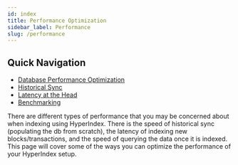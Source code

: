 ```yaml
---
id: index
title: Performance Optimization
sidebar_label: Performance
slug: /performance
---
```


## Quick Navigation

- [Database Performance Optimization](./database-performance-optimization)
- [Historical Sync](./historical-sync)
- [Latency at the Head](./latency-at-head)
- [Benchmarking](benchmarking)

There are different types of performance that you may be concerned about when indexing using HyperIndex. There is the speed of historical sync (populating the db from scratch), the latency of indexing new blocks/transactions, and the speed of querying the data once it is indexed. This page will cover some of the ways you can optimize the performance of your HyperIndex setup.
